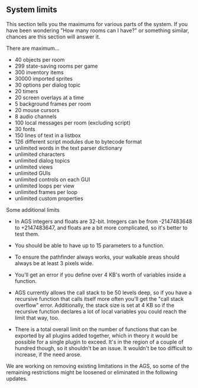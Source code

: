 ## System limits

This section tells you the maximums for various parts of the system. If
you have been wondering "How many rooms can I have?" or something
similar, chances are this section will answer it.

There are maximum...

- 40 objects per room
- 299 state-saving rooms per game
- 300 inventory items
- 30000 imported sprites
- 30 options per dialog topic
- 20 timers
- 20 screen overlays at a time
- 5 background frames per room
- 20 mouse cursors
- 8 audio channels
- 100 local messages per room (excluding script)
- 30 fonts
- 150 lines of text in a listbox
- 126 different script modules due to bytecode format
- unlimited words in the text parser dictionary
- unlimited characters
- unlimited dialog topics
- unlimited views
- unlimited GUIs
- unlimited controls on each GUI
- unlimited loops per view
- unlimited frames per loop
- unlimited custom properties

Some additional limits

- In AGS integers and floats are 32-bit. Integers can be from -2147483648 to +2147483647, and floats are a bit more complicated, so it's better to test them.

- You should be able to have up to 15 parameters to a function. 

- To ensure the pathfinder always works, your walkable areas should always be at least 3 pixels wide.

- You'll get an error if you define over 4 KB's worth of variables inside a function.

- AGS currently allows the call stack to be 50 levels deep, so if you have a recursive function that calls itself more often you'll get the "call stack overflow" error. Additionally, the stack size is set at 4 KB so if the recursive function declares a lot of local variables you could reach the limit that way, too.

- There is a total overall limit on the number of functions that can be exported by all plugins added together, which in theory it would be possible for a single plugin to exceed. It's in the region of a couple of hundred though, so it shouldn't be an issue. It wouldn't be too difficult to increase, if the need arose. 

We are working on removing existing limitations in the AGS, so some of
the remaining restrictions might be loosened or eliminated in the
following updates.
